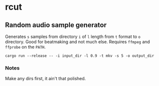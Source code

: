 # rcut

## Random audio sample generator

Generates `s` samples from directory `i` of `l` length from `t` format to `o` directory. Good for beatmaking and not much else. Requires `ffmpeg` and `ffprobe` on the `PATH`.

```
cargo run --release -- -i input_dir -l 0.9 -t mkv -s 5 -o output_dir
```

### Notes

Make any dirs first, it ain't that polished.
